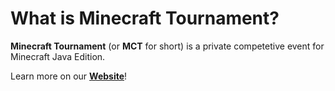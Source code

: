 # What is Minecraft Tournament?
__Minecraft Tournament__ (or __MCT__ for short) is a private competetive event for Minecraft Java Edition.

Learn more on our [__Website__](https://Minecraft-Tournament.github.io)!
